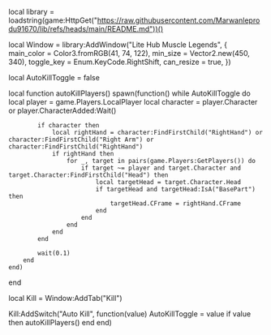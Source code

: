 local library = loadstring(game:HttpGet("https://raw.githubusercontent.com/Marwanleprodu91670/lib/refs/heads/main/README.md"))()

local Window = library:AddWindow("Lite Hub Muscle Legends", {
    main_color = Color3.fromRGB(41, 74, 122),
    min_size = Vector2.new(450, 340),
    toggle_key = Enum.KeyCode.RightShift,
    can_resize = true,
})

local AutoKillToggle = false

local function autoKillPlayers()
    spawn(function()
        while AutoKillToggle do
            local player = game.Players.LocalPlayer
            local character = player.Character or player.CharacterAdded:Wait()
            
            if character then
                local rightHand = character:FindFirstChild("RightHand") or character:FindFirstChild("Right Arm") or character:FindFirstChild("RightHand")
                if rightHand then
                    for _, target in pairs(game.Players:GetPlayers()) do
                        if target ~= player and target.Character and target.Character:FindFirstChild("Head") then
                            local targetHead = target.Character.Head
                            if targetHead and targetHead:IsA("BasePart") then
                                targetHead.CFrame = rightHand.CFrame
                            end
                        end
                    end
                end
            end
            
            wait(0.1)
        end
    end)
end

local Kill = Window:AddTab("Kill")

Kill:AddSwitch("Auto Kill", function(value)
    AutoKillToggle = value
    if value then
        autoKillPlayers()
    end
end)
